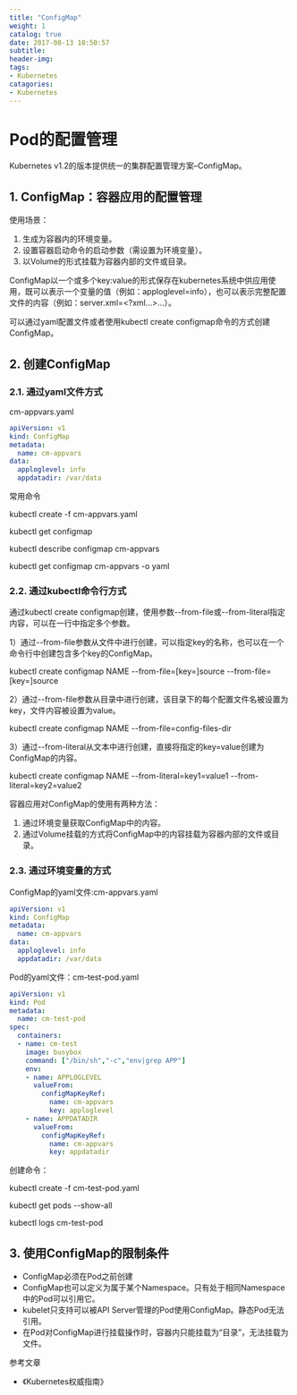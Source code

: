 ```yaml
---
title: "ConfigMap"
weight: 1
catalog: true
date: 2017-08-13 10:50:57
subtitle:
header-img: 
tags:
- Kubernetes
catagories:
- Kubernetes
---
```


# Pod的配置管理

Kubernetes v1.2的版本提供统一的集群配置管理方案–ConfigMap。

## 1. ConfigMap：容器应用的配置管理

使用场景：

1. 生成为容器内的环境变量。
2. 设置容器启动命令的启动参数（需设置为环境变量）。
3. 以Volume的形式挂载为容器内部的文件或目录。

ConfigMap以一个或多个key:value的形式保存在kubernetes系统中供应用使用，既可以表示一个变量的值（例如：apploglevel=info），也可以表示完整配置文件的内容（例如：server.xml=<?xml...>...）。

可以通过yaml配置文件或者使用kubectl create configmap命令的方式创建ConfigMap。

## 2. 创建ConfigMap

### 2.1. 通过yaml文件方式

cm-appvars.yaml

```yaml
apiVersion: v1
kind: ConfigMap
metadata:
  name: cm-appvars
data:
  apploglevel: info
  appdatadir: /var/data
```

常用命令

kubectl create -f cm-appvars.yaml

kubectl get configmap

kubectl describe configmap cm-appvars

kubectl get configmap cm-appvars -o yaml

### 2.2. 通过kubectl命令行方式

通过kubectl create configmap创建，使用参数--from-file或--from-literal指定内容，可以在一行中指定多个参数。

1）通过--from-file参数从文件中进行创建，可以指定key的名称，也可以在一个命令行中创建包含多个key的ConfigMap。

kubectl create configmap NAME --from-file=[key=]source --from-file=[key=]source

2）通过--from-file参数从目录中进行创建，该目录下的每个配置文件名被设置为key，文件内容被设置为value。

kubectl create configmap NAME --from-file=config-files-dir

3）通过--from-literal从文本中进行创建，直接将指定的key=value创建为ConfigMap的内容。

kubectl create configmap NAME --from-literal=key1=value1 --from-literal=key2=value2

 

容器应用对ConfigMap的使用有两种方法：

1. 通过环境变量获取ConfigMap中的内容。
2. 通过Volume挂载的方式将ConfigMap中的内容挂载为容器内部的文件或目录。

### 2.3. 通过环境变量的方式

ConfigMap的yaml文件:cm-appvars.yaml

```yaml
apiVersion: v1
kind: ConfigMap
metadata:
  name: cm-appvars
data:
  apploglevel: info
  appdatadir: /var/data
```

Pod的yaml文件：cm-test-pod.yaml

```yaml
apiVersion: v1
kind: Pod
metadata:
  name: cm-test-pod
spec:
  containers:
  - name: cm-test
    image: busybox
    command: ["/bin/sh","-c","env|grep APP"]
    env:
    - name: APPLOGLEVEL
      valueFrom:
        configMapKeyRef:
          name: cm-appvars
          key: apploglevel
    - name: APPDATADIR
      valueFrom:
        configMapKeyRef:
          name: cm-appvars
          key: appdatadir
```

创建命令：

kubectl create -f cm-test-pod.yaml

kubectl get pods --show-all

kubectl logs cm-test-pod

## 3. 使用ConfigMap的限制条件

- ConfigMap必须在Pod之前创建
- ConfigMap也可以定义为属于某个Namespace。只有处于相同Namespace中的Pod可以引用它。
- kubelet只支持可以被API Server管理的Pod使用ConfigMap。静态Pod无法引用。
- 在Pod对ConfigMap进行挂载操作时，容器内只能挂载为“目录”，无法挂载为文件。

  
参考文章

- 《Kubernetes权威指南》  
